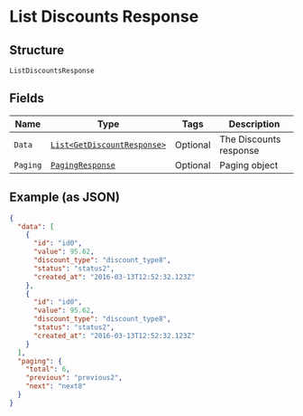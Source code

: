 
# List Discounts Response

## Structure

`ListDiscountsResponse`

## Fields

| Name | Type | Tags | Description |
|  --- | --- | --- | --- |
| `Data` | [`List<GetDiscountResponse>`](../../doc/models/get-discount-response.md) | Optional | The Discounts response |
| `Paging` | [`PagingResponse`](../../doc/models/paging-response.md) | Optional | Paging object |

## Example (as JSON)

```json
{
  "data": [
    {
      "id": "id0",
      "value": 95.62,
      "discount_type": "discount_type8",
      "status": "status2",
      "created_at": "2016-03-13T12:52:32.123Z"
    },
    {
      "id": "id0",
      "value": 95.62,
      "discount_type": "discount_type8",
      "status": "status2",
      "created_at": "2016-03-13T12:52:32.123Z"
    }
  ],
  "paging": {
    "total": 6,
    "previous": "previous2",
    "next": "next8"
  }
}
```

